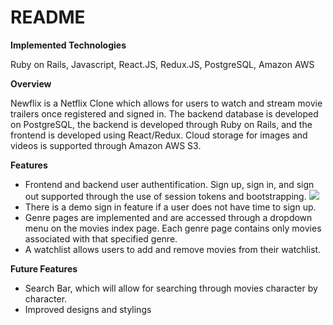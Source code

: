 # README

**Implemented Technologies**

Ruby on Rails, Javascript, React.JS, Redux.JS, PostgreSQL, Amazon AWS

**Overview**

Newflix is a Netflix Clone which allows for users to watch and stream movie trailers once registered and signed in.  The backend database is developed on PostgreSQL, the backend is developed through Ruby on Rails, and the frontend is developed using React/Redux. Cloud storage for images and videos is supported through Amazon AWS S3. 

**Features**

+ Frontend and backend user authentification. Sign up, sign in, and sign out supported through the use of session tokens and bootstrapping. 
[<img src="https://res.cloudinary.com/justinlf55/image/upload/v1582525934/Newflix/Screen_Shot_2020-02-23_at_10.30.31_PM_n8iptg.png">](http://google.com.au/)
+ There is a demo sign in feature if a user does not have time to sign up. 
+ Genre pages are implemented and are accessed through a dropdown menu on the movies index page.  Each genre page contains only movies associated with that specified genre.  
+ A watchlist allows users to add and remove movies from their watchlist. 

**Future Features**

+ Search Bar, which will allow for searching through movies character by character. 
+ Improved designs and stylings

